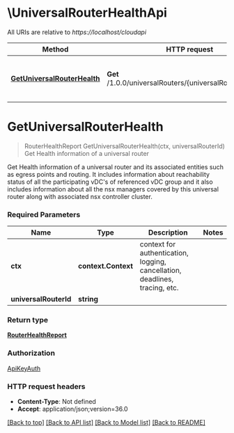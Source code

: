 # \UniversalRouterHealthApi

All URIs are relative to *https://localhost/cloudapi*

Method | HTTP request | Description
------------- | ------------- | -------------
[**GetUniversalRouterHealth**](UniversalRouterHealthApi.md#GetUniversalRouterHealth) | **Get** /1.0.0/universalRouters/{universalRouterId}/health | Get Health information of a universal router


# **GetUniversalRouterHealth**
> RouterHealthReport GetUniversalRouterHealth(ctx, universalRouterId)
Get Health information of a universal router

Get Health information of a universal router and its associated entities such as egress points and routing. It includes information about reachability status of all the participating vDC's of referenced vDC group and it also includes information about all the nsx managers covered by this universal router along with associated nsx controller cluster. 

### Required Parameters

Name | Type | Description  | Notes
------------- | ------------- | ------------- | -------------
 **ctx** | **context.Context** | context for authentication, logging, cancellation, deadlines, tracing, etc.
  **universalRouterId** | **string**|  | 

### Return type

[**RouterHealthReport**](RouterHealthReport.md)

### Authorization

[ApiKeyAuth](../README.md#ApiKeyAuth)

### HTTP request headers

 - **Content-Type**: Not defined
 - **Accept**: application/json;version=36.0

[[Back to top]](#) [[Back to API list]](../README.md#documentation-for-api-endpoints) [[Back to Model list]](../README.md#documentation-for-models) [[Back to README]](../README.md)

